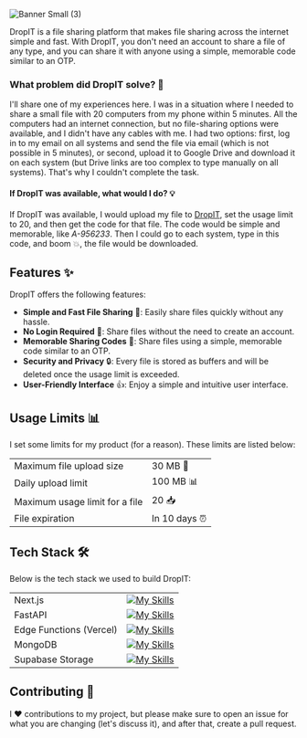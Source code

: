 ![Banner Small (3)](https://github.com/aswanthabam/DropIT/assets/69764494/7b68b76a-d737-406f-ae85-98033ff5cf2a)

DropIT is a file sharing platform that makes file sharing across the internet simple and fast. With DropIT, you don't need an account to share a file of any type, and you can share it with anyone using a simple, memorable code similar to an OTP.

### What problem did DropIT solve? 🤔

I'll share one of my experiences here. I was in a situation where I needed to share a small file with 20 computers from my phone within 5 minutes. All the computers had an internet connection, but no file-sharing options were available, and I didn't have any cables with me. I had two options: first, log in to my email on all systems and send the file via email (which is not possible in 5 minutes), or second, upload it to Google Drive and download it on each system (but Drive links are too complex to type manually on all systems). That's why I couldn't complete the task.

#### If DropIT was available, what would I do? 💡

If DropIT was available, I would upload my file to [DropIT](https://drop-it.web.app), set the usage limit to 20, and then get the code for that file. The code would be simple and memorable, like *A-956233*. Then I could go to each system, type in this code, and boom 💥, the file would be downloaded.

## Features ✨

DropIT offers the following features:

- **Simple and Fast File Sharing** 🚀: Easily share files quickly without any hassle.
- **No Login Required** 🔐: Share files without the need to create an account.
- **Memorable Sharing Codes** 🔢: Share files using a simple, memorable code similar to an OTP.
- **Security and Privacy** 🔒: Every file is stored as buffers and will be deleted once the usage limit is exceeded.
- **User-Friendly Interface** 👍: Enjoy a simple and intuitive user interface.

## Usage Limits 📊


I set some limits for my product (for a reason). These limits are listed below:

| | |
| --- | --- |
| Maximum file upload size | 30 MB 📂 |
| Daily upload limit | 100 MB 📊 |
| Maximum usage limit for a file | 20 📥 |
| File expiration | In 10 days ⏰ |

## Tech Stack 🛠️

Below is the tech stack we used to build DropIT:

| | |
| --- | --- |
| Next.js | [![My Skills](https://skillicons.dev/icons?i=next)](https://nextjs.org/) |
| FastAPI | [![My Skills](https://skillicons.dev/icons?i=fastapi)](https://fastapi.tiangolo.com/) |
| Edge Functions (Vercel) | [![My Skills](https://skillicons.dev/icons?i=vercel)](https://vercel.com/) |
| MongoDB | [![My Skills](https://skillicons.dev/icons?i=mongo)](https://www.mongodb.com/) |
| Supabase Storage | [![My Skills](https://skillicons.dev/icons?i=supabase)](https://supabase.com/) |

## Contributing 🤝

I ❤️ contributions to my project, but please make sure to open an issue for what you are changing (let's discuss it), and after that, create a pull request.
